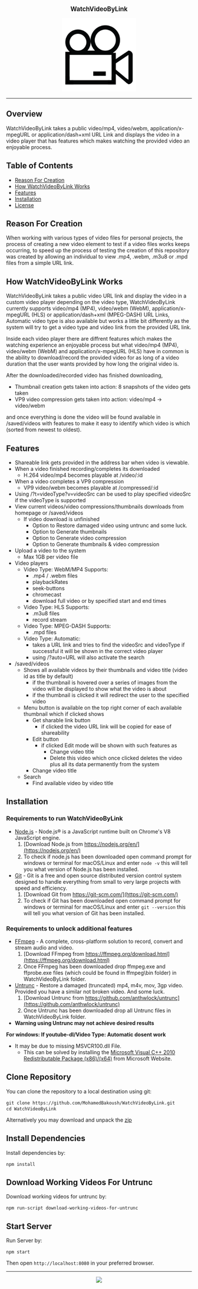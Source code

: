 <p align="center">
  <big><strong>WatchVideoByLink</strong></big>
</p>

<p align="center">
  <img width="200" src="/client/images/favicon/favicon.png" alt="WatchVideoByLink"/>
</p> 

<hr/>

## Overview

WatchVideoByLink takes a public video/mp4, video/webm, application/x-mpegURL or application/dash+xml URL Link and displays the video in a video player that has features which makes watching the provided video an enjoyable process.

## Table of Contents
* [Reason For Creation](#reason-for-creation)
* [How WatchVideoByLink Works](#how-watchvideobylink-works)
* [Features](#features) 
* [Installation](#installation)  
* [License](#license)

## Reason For Creation

When working with various types of video files for personal projects, the process of creating a new video element to test if a video files works keeps occurring, to speed up the process of testing the creation of this repository was created by allowing an individual to view .mp4, .webm, .m3u8 or .mpd files from a simple URL link.

## How WatchVideoByLink Works

WatchVideoByLink takes a public video URL link and display the video in a custom video player depending on the video type, WatchVideoByLink currently supports video/mp4 (MP4), video/webm (WebM), application/x-mpegURL (HLS) or application/dash+xml (MPEG-DASH) URL Links, Automatic video type is also available but works a little bit differently as the system will try to get a video type and video link from the provided URL link.

Inside each video player there are diffrent features which makes the watching experience an enjoyable process but what video/mp4 (MP4), video/webm (WebM) and application/x-mpegURL (HLS) have in common is the ability to download/record the provided video for as long of a video duration that the user wants provided by how long the original video is.

After the downloaded/recorded video has finished downloading, 
- Thumbnail creation gets taken into action: 8 snapshots of the video gets taken
- VP9 video compression gets taken into action: video/mp4 -> video/webm

and once everything is done the video will be found available in /saved/videos with features to make it easy to identify which video is which (sorted from newest to oldest).

## Features 
- Shareable link gets provided in the address bar when video is viewable.
- When a video finished recording/completes its downloaded 
  - H.264 video/mp4 becomes playable at /video/:id 
- When a video completes a VP9 compression
  - VP9 video/webm becomes playable at /compressed/:id 
- Using /?t=videoType?v=videoSrc can be used to play specified videoSrc if the videoType is supported
- View current videos/video compressions/thumbnails downloads from homepage or /saved/videos
  - If video download is unfinished 
    - Option to Restore damaged video using untrunc and some luck.
    - Option to Generate thumbnails
    - Option to Generate video compression
    - Option to Generate thumbnails & video compression
- Upload a video to the system
  - Max 1GB per video file
- Video players
  - Video Type: WebM/MP4 Supports:
    - .mp4 / .webm files
    - playbackRates
    - seek-buttons
    - chromecast
    - download full video or by specified start and end times
  - Video Type: HLS Supports:
    - .m3u8 files
    - record stream
  - Video Type: MPEG-DASH Supports:
    - .mpd files
  - Video Type: Automatic:
    - takes a URL link and tries to find the videoSrc and videoType if successful it will be shown in the correct video player
    - using /?auto=URL will also activate the search
- /saved/videos
  - Shows all available videos by their thumbnails and video title (video id as title by default)
    - if the thumbnail is hovered over a series of images from the video will be displayed to show what the video is about
    - if the thumbnail is clicked it will redirect the user to the specified video
  - Menu button is available on the top right corner of each available thumbnail which if clicked shows
    - Get sharable link button
      - if clicked the video URL link will be copied for ease of shareability
    - Edit button
      - if clicked Edit mode will be shown with such features as 
        - Change video title
        - Delete this video which once clicked deletes the video plus all its data permanently from the system 
    - Change video title
  - Search
    - Find available video by video title
  
## Installation

### Requirements to run WatchVideoByLink
  - [Node.js](https://nodejs.org/en/) - Node.js® is a JavaScript runtime built on Chrome's V8 JavaScript engine.
    1. [Download Node.js from https://nodejs.org/en/](https://nodejs.org/en/) 
    2. To check if node.js has been downloaded open command prompt for windows or terminal for macOS/Linux and enter `node -v` this will tell you what version of Node.js has been installed.
  - [Git](https://git-scm.com/) - Git is a free and open source distributed version control system designed to handle everything from small to very large projects with speed and efficiency.
    1. [Download Git from https://git-scm.com/](https://git-scm.com/) 
    2. To check if Git has been downloaded open command prompt for windows or terminal for macOS/Linux and enter `git --version` this will tell you what version of Git has been installed.
### Requirements to unlock additional features
  - [FFmpeg](https://ffmpeg.org/) - A complete, cross-platform solution to record, convert and stream audio and video.
    1. [Download FFmpeg from https://ffmpeg.org/download.html](https://ffmpeg.org/download.html) 
    2. Once FFmpeg has been downloaded drop ffmpeg.exe and ffprobe.exe files (which could be found in ffmpeg\bin folder) in WatchVideoByLink folder.
  - [Untrunc](https://github.com/anthwlock/untrunc) - Restore a damaged (truncated) mp4, m4v, mov, 3gp video. Provided you have a similar not broken video. And some luck.  
    1. [Download Untrunc from https://github.com/anthwlock/untrunc](https://github.com/anthwlock/untrunc) 
    2. Once Untrunc has been downloaded drop all Untrunc files in WatchVideoByLink folder. 
  - **Warning using Untrunc may not achieve desired results**

**For windows: If youtube-dl/Video Type: Automatic dosent work**
  - It may be due to missing MSVCR100.dll File.
    - This can be solved by installing the [Microsoft Visual C++ 2010 Redistributable Package (x86)/(x64)](https://www.microsoft.com/en-us/download/details.aspx?id=26999) from Microsoft Website.

## Clone Repository
You can clone the repository to a local destination using git:
```
git clone https://github.com/MohamedBakoush/WatchVideoByLink.git
cd WatchVideoByLink
```

Alternatively you may download and unpack the [zip](https://github.com/MohamedBakoush/WatchVideoByLink/archive/master.zip)

## Install Dependencies
Install dependencies by:

```
npm install
```

## Download Working Videos For Untrunc
Download working videos for untrunc by:

```
npm run-script download-working-videos-for-untrunc
```

## Start Server
Run Server by:

```
npm start
```

Then open `http://localhost:8080` in your preferred browser.

<hr/>

<p id="user-content-license" align="center">
  <a href="https://github.com/MohamedBakoush/WatchVideoByLink/blob/master/LICENSE"><img src="https://img.shields.io/badge/LICENSE-APACHE--2.0-green?style=for-the-badge" /></a>
</p>
